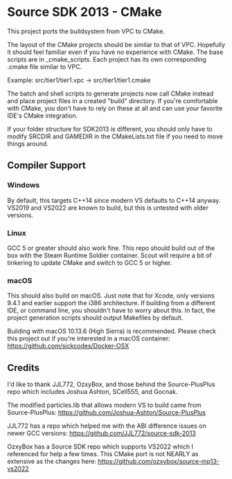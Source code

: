 # Source SDK 2013 - CMake
This project ports the buildsystem from VPC to CMake.

The layout of the CMake projects should be similar to that of VPC. Hopefully it should feel familiar even if you have no experience with CMake. The base scripts are in _cmake_scripts. Each project has its own corresponding .cmake file similar to VPC. 

Example: src/tier1/tier1.vpc -> src/tier1/tier1.cmake

The batch and shell scripts to generate projects now call CMake instead and place project files in a created "build" directory. If you're comfortable with CMake, you don't have to rely on these at all and can use your favorite IDE's CMake integration.

If your folder structure for SDK2013 is different, you should only have to modify SRCDIR and GAMEDIR in the CMakeLists.txt file if you need to move things around.

## Compiler Support

### Windows
By default, this targets C++14 since modern VS defaults to C++14 anyway. VS2019 and VS2022 are known to build, but this is untested with older versions.

### Linux
GCC 5 or greater should also work fine. This repo should build out of the box with the Steam Runtime Soldier container. Scout will require a bit of tinkering to update CMake and switch to GCC 5 or higher.

### macOS
This should also build on macOS. Just note that for Xcode, only versions 9.4.1 and earlier support the i386 architecture. If building from a different IDE, or command line, you shouldn't have to worry about this. In fact, the project generation scripts should output Makefiles by default.

Building with macOS 10.13.6 (High Sierra) is recommended. Please check this project out if you're interested in a macOS container: https://github.com/sickcodes/Docker-OSX

## Credits

I'd like to thank JJL772, OzxyBox, and those behind the Source-PlusPlus repo which includes Joshua Ashton, SCell555, and Gocnak.

The modified particles.lib that allows modern VS to build came from Source-PlusPlus: https://github.com/Joshua-Ashton/Source-PlusPlus

JJL772 has a repo which helped me with the ABI difference issues on newer GCC versions: https://github.com/JJL772/source-sdk-2013

OzxyBox has a Source SDK repo which supports VS2022 which I referenced for help a few times. This CMake port is not NEARLY as extensive as the changes here: https://github.com/ozxybox/source-mp13-vs2022

